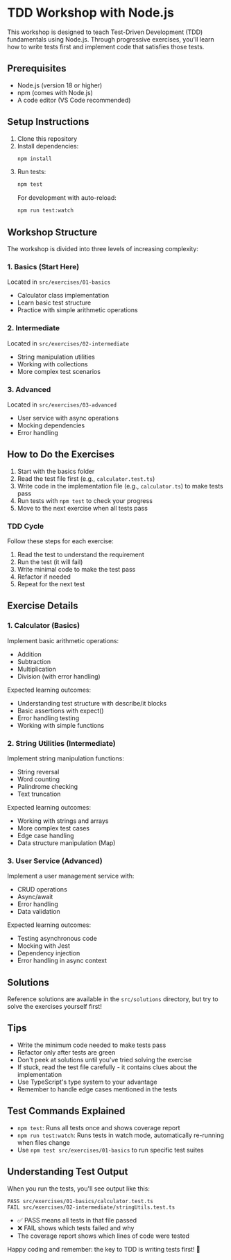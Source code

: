 # TDD Workshop with Node.js

This workshop is designed to teach Test-Driven Development (TDD) fundamentals using Node.js. Through progressive exercises, you'll learn how to write tests first and implement code that satisfies those tests.

## Prerequisites

- Node.js (version 18 or higher)
- npm (comes with Node.js)
- A code editor (VS Code recommended)

## Setup Instructions

1. Clone this repository
2. Install dependencies:
   ```bash
   npm install
   ```
3. Run tests:
   ```bash
   npm test
   ```
   For development with auto-reload:
   ```bash
   npm run test:watch
   ```

## Workshop Structure

The workshop is divided into three levels of increasing complexity:

### 1. Basics (Start Here)
Located in `src/exercises/01-basics`
- Calculator class implementation
- Learn basic test structure
- Practice with simple arithmetic operations

### 2. Intermediate
Located in `src/exercises/02-intermediate`
- String manipulation utilities
- Working with collections
- More complex test scenarios

### 3. Advanced
Located in `src/exercises/03-advanced`
- User service with async operations
- Mocking dependencies
- Error handling

## How to Do the Exercises

1. Start with the basics folder
2. Read the test file first (e.g., `calculator.test.ts`)
3. Write code in the implementation file (e.g., `calculator.ts`) to make tests pass
4. Run tests with `npm test` to check your progress
5. Move to the next exercise when all tests pass

### TDD Cycle
Follow these steps for each exercise:
1. Read the test to understand the requirement
2. Run the test (it will fail)
3. Write minimal code to make the test pass
4. Refactor if needed
5. Repeat for the next test

## Exercise Details

### 1. Calculator (Basics)
Implement basic arithmetic operations:
- Addition
- Subtraction
- Multiplication
- Division (with error handling)

Expected learning outcomes:
- Understanding test structure with describe/it blocks
- Basic assertions with expect()
- Error handling testing
- Working with simple functions

### 2. String Utilities (Intermediate)
Implement string manipulation functions:
- String reversal
- Word counting
- Palindrome checking
- Text truncation

Expected learning outcomes:
- Working with strings and arrays
- More complex test cases
- Edge case handling
- Data structure manipulation (Map)

### 3. User Service (Advanced)
Implement a user management service with:
- CRUD operations
- Async/await
- Error handling
- Data validation

Expected learning outcomes:
- Testing asynchronous code
- Mocking with Jest
- Dependency injection
- Error handling in async context

## Solutions

Reference solutions are available in the `src/solutions` directory, but try to solve the exercises yourself first!

## Tips
- Write the minimum code needed to make tests pass
- Refactor only after tests are green
- Don't peek at solutions until you've tried solving the exercise
- If stuck, read the test file carefully - it contains clues about the implementation
- Use TypeScript's type system to your advantage
- Remember to handle edge cases mentioned in the tests

## Test Commands Explained

- `npm test`: Runs all tests once and shows coverage report
- `npm run test:watch`: Runs tests in watch mode, automatically re-running when files change
- Use `npm test src/exercises/01-basics` to run specific test suites

## Understanding Test Output

When you run the tests, you'll see output like this:
```
PASS src/exercises/01-basics/calculator.test.ts
FAIL src/exercises/02-intermediate/stringUtils.test.ts
```

- ✅ PASS means all tests in that file passed
- ❌ FAIL shows which tests failed and why
- The coverage report shows which lines of code were tested

Happy coding and remember: the key to TDD is writing tests first! 🚀